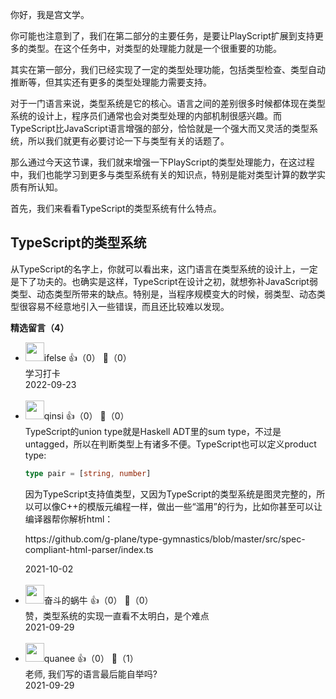 你好，我是宫文学。

你可能也注意到了，我们在第二部分的主要任务，是要让PlayScript扩展到支持更多的类型。在这个任务中，对类型的处理能力就是一个很重要的功能。

其实在第一部分，我们已经实现了一定的类型处理功能，包括类型检查、类型自动推断等，但其实还有更多的类型处理能力需要支持。

对于一门语言来说，类型系统是它的核心。语言之间的差别很多时候都体现在类型系统的设计上，程序员们通常也会对类型处理的内部机制很感兴趣。而TypeScript比JavaScript语言增强的部分，恰恰就是一个强大而又灵活的类型系统，所以我们就更有必要讨论一下与类型有关的话题了。

那么通过今天这节课，我们就来增强一下PlayScript的类型处理能力，在这过程中，我们也能学习到更多与类型系统有关的知识点，特别是能对类型计算的数学实质有所认知。

首先，我们来看看TypeScript的类型系统有什么特点。

## TypeScript的类型系统

从TypeScript的名字上，你就可以看出来，这门语言在类型系统的设计上，一定是下了功夫的。也确实是这样，TypeScript在设计之初，就想弥补JavaScript弱类型、动态类型所带来的缺点。特别是，当程序规模变大的时候，弱类型、动态类型很容易不经意地引入一些错误，而且还比较难以发现。
<div><strong>精选留言（4）</strong></div><ul>
<li><img src="https://static001.geekbang.org/account/avatar/00/26/eb/d7/90391376.jpg" width="30px"><span>ifelse</span> 👍（0） 💬（0）<div>学习打卡</div>2022-09-23</li><br/><li><img src="https://static001.geekbang.org/account/avatar/00/19/70/67/0c1359c2.jpg" width="30px"><span>qinsi</span> 👍（0） 💬（0）<div>TypeScript的union type就是Haskell ADT里的sum type，不过是untagged，所以在判断类型上有诸多不便。TypeScript也可以定义product type:

```typescript
type pair = [string, number]
```

因为TypeScript支持值类型，又因为TypeScript的类型系统是图灵完整的，所以可以像C++的模版元编程一样，做出一些“滥用”的行为，比如你甚至可以让编译器帮你解析html：

https:&#47;&#47;github.com&#47;g-plane&#47;type-gymnastics&#47;blob&#47;master&#47;src&#47;spec-compliant-html-parser&#47;index.ts</div>2021-10-02</li><br/><li><img src="https://static001.geekbang.org/account/avatar/00/23/7f/24/ceab0e7b.jpg" width="30px"><span>奋斗的蜗牛</span> 👍（0） 💬（0）<div>赞，类型系统的实现一直看不太明白，是个难点</div>2021-09-29</li><br/><li><img src="https://static001.geekbang.org/account/avatar/00/20/73/69/8d984cd4.jpg" width="30px"><span>quanee</span> 👍（0） 💬（1）<div>老师, 我们写的语言最后能自举吗?</div>2021-09-29</li><br/>
</ul>